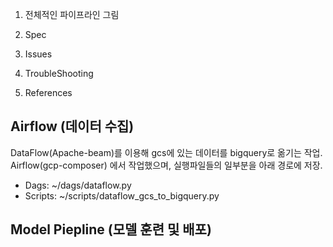 1. 전체적인 파이프라인 그림

2. Spec

3. Issues

4. TroubleShooting

5. References


## Airflow (데이터 수집)
DataFlow(Apache-beam)를 이용해 gcs에 있는 데이터를 bigquery로 옮기는 작업.  
Airflow(gcp-composer) 에서 작업했으며, 실행파일들의 일부분을 아래 경로에 저장.
- Dags: ~/dags/dataflow.py
- Scripts: ~/scripts/dataflow_gcs_to_bigquery.py

## Model Piepline (모델 훈련 및 배포)



